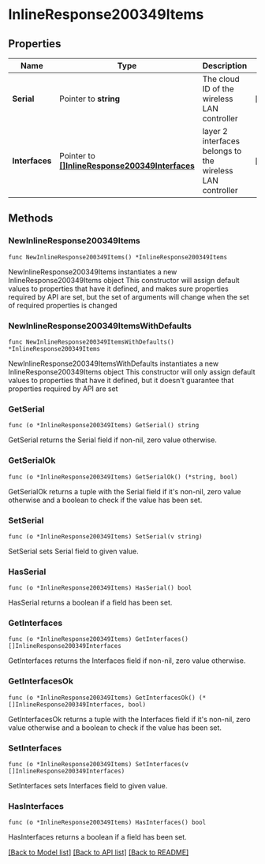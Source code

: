 # InlineResponse200349Items

## Properties

Name | Type | Description | Notes
------------ | ------------- | ------------- | -------------
**Serial** | Pointer to **string** | The cloud ID of the wireless LAN controller | [optional] 
**Interfaces** | Pointer to [**[]InlineResponse200349Interfaces**](InlineResponse200349Interfaces.md) | layer 2 interfaces belongs to the wireless LAN controller | [optional] 

## Methods

### NewInlineResponse200349Items

`func NewInlineResponse200349Items() *InlineResponse200349Items`

NewInlineResponse200349Items instantiates a new InlineResponse200349Items object
This constructor will assign default values to properties that have it defined,
and makes sure properties required by API are set, but the set of arguments
will change when the set of required properties is changed

### NewInlineResponse200349ItemsWithDefaults

`func NewInlineResponse200349ItemsWithDefaults() *InlineResponse200349Items`

NewInlineResponse200349ItemsWithDefaults instantiates a new InlineResponse200349Items object
This constructor will only assign default values to properties that have it defined,
but it doesn't guarantee that properties required by API are set

### GetSerial

`func (o *InlineResponse200349Items) GetSerial() string`

GetSerial returns the Serial field if non-nil, zero value otherwise.

### GetSerialOk

`func (o *InlineResponse200349Items) GetSerialOk() (*string, bool)`

GetSerialOk returns a tuple with the Serial field if it's non-nil, zero value otherwise
and a boolean to check if the value has been set.

### SetSerial

`func (o *InlineResponse200349Items) SetSerial(v string)`

SetSerial sets Serial field to given value.

### HasSerial

`func (o *InlineResponse200349Items) HasSerial() bool`

HasSerial returns a boolean if a field has been set.

### GetInterfaces

`func (o *InlineResponse200349Items) GetInterfaces() []InlineResponse200349Interfaces`

GetInterfaces returns the Interfaces field if non-nil, zero value otherwise.

### GetInterfacesOk

`func (o *InlineResponse200349Items) GetInterfacesOk() (*[]InlineResponse200349Interfaces, bool)`

GetInterfacesOk returns a tuple with the Interfaces field if it's non-nil, zero value otherwise
and a boolean to check if the value has been set.

### SetInterfaces

`func (o *InlineResponse200349Items) SetInterfaces(v []InlineResponse200349Interfaces)`

SetInterfaces sets Interfaces field to given value.

### HasInterfaces

`func (o *InlineResponse200349Items) HasInterfaces() bool`

HasInterfaces returns a boolean if a field has been set.


[[Back to Model list]](../README.md#documentation-for-models) [[Back to API list]](../README.md#documentation-for-api-endpoints) [[Back to README]](../README.md)


